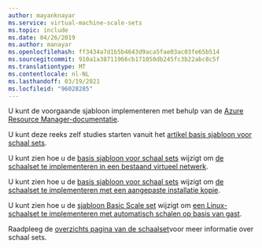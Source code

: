 ```yaml
---
author: mayanknayar
ms.service: virtual-machine-scale-sets
ms.topic: include
ms.date: 04/26/2019
ms.author: manayar
ms.openlocfilehash: ff3434a7d1b5b4643d9aca5fae03ac03fe65b514
ms.sourcegitcommit: 910a1a38711966cb171050db245fc3b22abc8c5f
ms.translationtype: MT
ms.contentlocale: nl-NL
ms.lasthandoff: 03/19/2021
ms.locfileid: "96028285"
---
```

U kunt de voorgaande sjabloon implementeren met behulp van de [Azure Resource Manager-documentatie](../articles/azure-resource-manager/templates/deploy-powershell.md).

U kunt deze reeks zelf studies starten vanuit het [artikel basis sjabloon voor schaal sets](../articles/virtual-machine-scale-sets/virtual-machine-scale-sets-mvss-start.md).

U kunt zien hoe u de [basis sjabloon voor schaal sets](../articles/virtual-machine-scale-sets/virtual-machine-scale-sets-mvss-start.md) wijzigt om [de schaalset te implementeren in een bestaand virtueel netwerk](../articles/virtual-machine-scale-sets/virtual-machine-scale-sets-mvss-existing-vnet.md).

U kunt zien hoe u de [basis sjabloon voor schaal sets](../articles/virtual-machine-scale-sets/virtual-machine-scale-sets-mvss-start.md) wijzigt om [de schaalset te implementeren met een aangepaste installatie kopie](../articles/virtual-machine-scale-sets/virtual-machine-scale-sets-mvss-custom-image.md).

U kunt zien hoe u de [sjabloon Basic Scale set](../articles/virtual-machine-scale-sets/virtual-machine-scale-sets-mvss-start.md) wijzigt om [een Linux-schaalset te implementeren met automatisch schalen op basis van gast](../articles/virtual-machine-scale-sets/virtual-machine-scale-sets-mvss-guest-based-autoscale-linux.md).

Raadpleeg de [overzichts pagina van de schaalset](../articles/virtual-machine-scale-sets/overview.md)voor meer informatie over schaal sets.